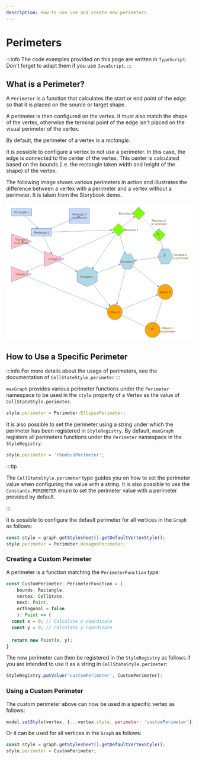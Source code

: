 ```yaml
---
description: How-to use use and create new perimeters.
---
```


# Perimeters

:::info
The code examples provided on this page are written in `TypeScript`.
Don't forget to adapt them if you use `JavaScript`.
:::

## What is a Perimeter?

A `Perimeter` is a function that calculates the start or end point of the edge so that it is placed on the source or target shape.

A perimeter is then configured on the vertex. It must also match the shape of the vertex, otherwise the terminal point of the edge isn't placed on the visual perimeter of the vertex.

By default, the perimeter of a vertex is a _rectangle_.

It is possible to configure a vertex to not use a perimeter. In this case, the edge is connected to the center of the vertex. 
This center is calculated based on the bounds (i.e. the rectangle taken width and height of the shape) of the vertex.

The following image shows various perimeters in action and illustrates the difference between a vertex with a perimeter and a vertex without a perimeter.
It is taken from the Storybook demo.

![Perimeters Example](./assets/perimeters.png)


## How to Use a Specific Perimeter

:::info
For more details about the usage of perimeters, see the documentation of `CellStateStyle.perimeter`
:::

`maxGraph` provides various perimeter functions under the `Perimeter` namespace to be used in the `style` property of a Vertex as the value of `CellStateStyle.perimeter`.

```javascript
style.perimeter = Perimeter.EllipsePerimeter;
```

It is also possible to set the perimeter using a string under which the perimeter has been registered in `StyleRegistry`.
By default, `maxGraph` registers all perimeters functions under the `Perimeter` namespace in the `StyleRegistry`:

```javascript
style.perimeter = 'rhombusPerimeter';
```

:::tip

The `CellStateStyle.perimeter` type guides you on how to set the perimeter value when configuring the value with a string.
It is also possible to use the `Constants.PERIMETER` enum to set the perimeter value with a perimeter provided by default.

:::

It is possible to configure the default perimeter for all vertices in the `Graph` as follows:

```javascript
const style = graph.getStylesheet().getDefaultVertexStyle();
style.perimeter = Perimeter.HexagonPerimeter;
```



### Creating a Custom Perimeter

A perimeter is a function matching the `PerimeterFunction` type:

```typescript
const CustomPerimeter: PerimeterFunction = (
    bounds: Rectangle,
    vertex: CellState,
    next: Point,
    orthogonal = false
    ): Point => {
  const x = 0; // Calculate x-coordinate
  const y = 0; // Calculate y-coordinate

  return new Point(x, y);
}
```

The new perimeter can then be registered in the `StyleRegistry` as follows if you are intended to use it as a string in `CellStateStyle.perimeter`:
```javascript
StyleRegistry.putValue('customPerimeter', CustomPerimeter);
```

### Using a Custom Perimeter

The custom perimeter above can now be used in a specific vertex as follows:

```javascript
model.setStyle(vertex, {...vertex.style, perimeter: 'customPerimeter'});
```

Or it can be used for all vertices in the `Graph` as follows:

```javascript
const style = graph.getStylesheet().getDefaultVertexStyle();
style.perimeter = CustomPerimeter;
```
